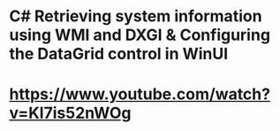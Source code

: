 #  C# Retrieving system information using WMI and DXGI & Configuring the DataGrid control in WinUI 

# https://www.youtube.com/watch?v=Kl7is52nWOg